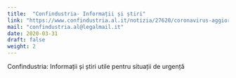 ```yaml
---
title:  "Confindustria- Informații și știri"
link: "https://www.confindustria.al.it/notizia/27620/coronavirus-aggiornamenti/"
mail: "confindustria.al@legalmail.it"
date: 2020-03-31
draft: false
weight: 2
---
```


Confindustria: Informații și știri utile pentru situații de urgență
